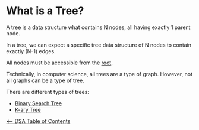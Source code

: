 # What is a Tree?

A tree is a data structure what contains N nodes, all having exactly 1 parent node.

In a tree, we can expect a specific tree data structure of N nodes to contain exactly (N-1) edges.

All nodes must be accessible from the [root](./Root.md).

Technically, in computer science, all trees are a type of graph. However, not all graphs can be a type of tree.

There are different types of trees:

- [Binary Search Tree](./BST/BST.md)
- [K-ary Tree]()

[<-- DSA Table of Contents](../DSATOC.md)